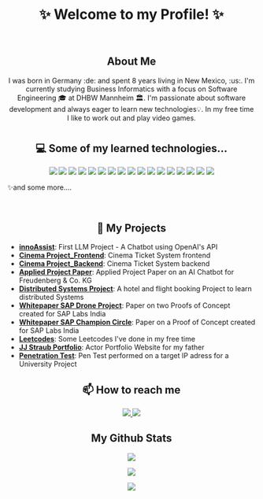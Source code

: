 <h1 align="center">
 ✨ Welcome to my Profile! ✨
</h1>
<br>
<h2 align="center">
 About Me
</h2>

<p align="center">
I was born in Germany :de: and spent 8 years living in New Mexico, :us:. I'm currently studying Business Informatics with a focus on Software Engineering 🎓 at DHBW Mannheim 🏛. I'm passionate about software development and always eager to learn new technologies💡. In my free time I like to work out and play video games.
</p>

<h1></h1>

<h2 align="center">💻 Some of my learned technologies...</h2>

<p align="center">
 <img src="https://img.shields.io/badge/-Java-black?style=flat-square&logo=oracle"/>
 <img src="https://img.shields.io/badge/-Python-black?style=flat-square&logo=python"/>
 <img src="https://img.shields.io/badge/-JavaScript-black?style=flat-square&logo=javascript"/>
 <img src="https://img.shields.io/badge/-React-black?style=flat-square&logo=react"/>
 <img src="https://img.shields.io/badge/-Next.js-black?style=flat-square&logo=next.js"/>
 <img src="https://img.shields.io/badge/-NodeJS-black?style=flat-square&logo=Node.js"/>
 <img src="https://img.shields.io/badge/-SvelteKit-black?style=flat-square&logo=svelte"/>
 <img src="https://img.shields.io/badge/-SAP%20UI5-black?style=flat-square&logo=sap"/>
 <img src="https://img.shields.io/badge/-SAP%20CAP-black?style=flat-square&logo=sap"/>
 <img src="https://img.shields.io/badge/-SQL-black?style=flat-square&logo=mysql"/>
 <img src="https://img.shields.io/badge/-Docker-black?style=flat-square&logo=docker"/>
 <img src="https://img.shields.io/badge/-Jenkins-black?style=flat-square&logo=jenkins"/>
 <img src="https://img.shields.io/badge/-Sonar-black?style=flat-square&logo=sonar"/>
 <img src="https://img.shields.io/badge/-SonarQube-black?style=flat-square&logo=sonarqube"/>
 <img src="https://img.shields.io/badge/-Git-black?style=flat-square&logo=git"/>
 <img src="https://img.shields.io/badge/-GitHub-black?style=flat-square&logo=github"/>
 <img src="https://img.shields.io/badge/-GitLab-black?style=flat-square&logo=gitlab"/>
</p>

✨and some more....

<br>

<h2 align="center">🚀 My Projects</h2>

- [**innoAssist**](https://github.com/uiyoungkim/InnoAssist.git): First LLM Project - A Chatbot using OpenAI's API 
- [**Cinema Project_Frontend**](https://github.com/rickertmar/KinoticketFrontend.git): Cinema Ticket System frontend
- [**Cinema Project_Backend**](https://github.com/rickertmar/KinoticketSystem.git): Cinema Ticket System backend
- [**Applied Project Paper**](https://github.com/zxTyphoon/applied-project-paper): Applied Project Paper on an AI Chatbot for Freudenberg & Co. KG
- [**Distributed Systems Project**](https://github.com/K-Lorenz/VerteilteSystemeV2): A hotel and flight booking Project to learn distributed Systems
- [**Whitepaper SAP Drone Project**](https://github.com/zxTyphoon/Whitepaper_SAP_Drone-Project): Paper on two Proofs of Concept created for SAP Labs India
- [**Whitepaper SAP Champion Circle**](https://github.com/zxTyphoon/Whitepaper_SAP_Champion-Circle): Paper on a Proof of Concept created for SAP Labs India
- [**Leetcodes**](https://github.com/zxTyphoon/Leetcodes): Some Leetcodes I've done in my free time
- [**JJ Straub Portfolio**](https://github.com/zxTyphoon/JJ-Straub): Actor Portfolio Website for my father
- [**Penetration Test**](https://github.com/zxTyphoon/Pentest): Pen Test performed on a target IP adress for a University Project
 
<h2 align="center"> 📫 How to reach me </h2>
 
<p align="center">
 <a href="mailto:seantylerstraub@gmail.com">
  <img src="https://img.shields.io/badge/-seantylerstraub@gmail.com-c14438?style=flat-square&logo=Gmail&logoColor=white&link=mailto:seantylerstraub@gmail.com"/>
 </a>
   <a href="https://www.linkedin.com/in/sean-tyler-straub/">
  <img src="https://img.shields.io/badge/-LinkedIn-blue?style=flat-square&logo=Linkedin&logoColor=white&link=https://www.linkedin.com/in/sean-tyler-straub/"/>
  </a>
</p>
 
<h2 align="center"> My Github Stats </h2>
<p align="center">
<img src="https://github-readme-streak-stats.herokuapp.com/?user=zxTyphoon&show_icons=true&locale=en&layout=compact&theme=ambient_gradient&line_height=0" />
</p>
<p align="center">
  <img src="https://github-readme-stats.vercel.app/api?username=zxTyphoon&show_icons=true&theme=ambient_gradient&line_height=27&show=prs_merged,prs_merged_percentage&hide=stars&hide_rank=true&hide_title=true&include_all_commits=true">
</p> 
<p align="center">
<img src="https://github-readme-stats.vercel.app/api/top-langs/?username=zxTyphoon&theme=ambient_gradient">
</p>

